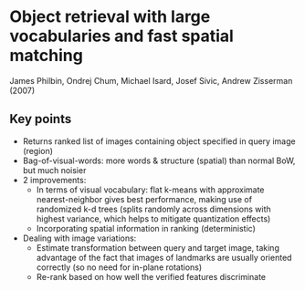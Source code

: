 # Object retrieval with large vocabularies and fast spatial matching
James Philbin, Ondrej Chum, Michael Isard, Josef Sivic, Andrew Zisserman (2007)

## Key points
- Returns ranked list of images containing object specified in query image (region)
- Bag-of-visual-words: more words & structure (spatial) than normal BoW, but much noisier
- 2 improvements:
	- In terms of visual vocabulary: flat k-means with approximate nearest-neighbor gives best performance, making use of randomized k-d trees (splits randomly across dimensions with highest variance, which helps to mitigate quantization effects)
	- Incorporating spatial information in ranking (deterministic)
- Dealing with image variations:
	- Estimate transformation between query and target image, taking advantage of the fact that images of landmarks are usually oriented correctly (so no need for in-plane rotations)
	- Re-rank based on how well the verified features discriminate
